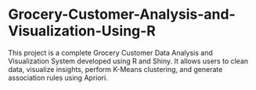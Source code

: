 # Grocery-Customer-Analysis-and-Visualization-Using-R
 This project is a complete Grocery Customer Data Analysis and Visualization System developed using R and Shiny.   It allows users to clean data, visualize insights, perform K-Means clustering, and generate association rules using Apriori.
